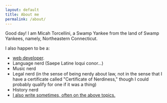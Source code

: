 ```yaml
---
layout: default
title: About me
permalink: /about/
---
```

Good day! I am Micah Torcellini, a Swamp Yankee from the land of Swamp Yankees, namely, Northeastern Connecticut. 

I also happen to be a:
- [web developer](/developing/).
- Language nerd (Saepe Latine loqui conor&hellip;)
- Music nerd
- Legal nerd (in the sense of being nerdy about law, not in the sense that I have a certificate called "Certificate of Nerdiness," though I could probably qualify for one if it was a thing)
- History nerd
- [I also write sometimes, often on the above topics.](/writing/)
